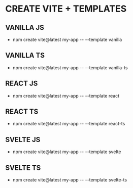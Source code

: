 
# CREATE VITE + TEMPLATES


## VANILLA JS
- npm create vite@latest my-app -- --template vanilla

## VANILLA TS
- npm create vite@latest my-app -- --template vanilla-ts

## REACT JS
- npm create vite@latest my-app -- --template react

## REACT TS
- npm create vite@latest my-app -- --template react-ts

## SVELTE JS
- npm create vite@latest my-app -- --template svelte

## SVELTE TS
- npm create vite@latest my-app -- --template svelte-ts

